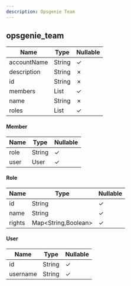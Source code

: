 ```yaml
---
description: Opsgenie Team
---
```

opsgenie_team
-------------

| **Name**    | **Type**     | **Nullable** |
| ----------- | ------------ | ------------ |
| accountName | String       | &check;      |
| description | String       | &cross;      |
| id          | String       | &cross;      |
| members     | List<Member> | &check;      |
| name        | String       | &cross;      |
| roles       | List<Role>   | &check;      |

#### Member
| **Name** | **Type** | **Nullable** |
| -------- | -------- | ------------ |
| role     | String   | &check;      |
| user     | User     | &check;      |

#### Role
| **Name** | **Type**            | **Nullable** |
| -------- | ------------------- | ------------ |
| id       | String              | &check;      |
| name     | String              | &check;      |
| rights   | Map<String,Boolean> | &check;      |

#### User
| **Name** | **Type** | **Nullable** |
| -------- | -------- | ------------ |
| id       | String   | &check;      |
| username | String   | &check;      |
